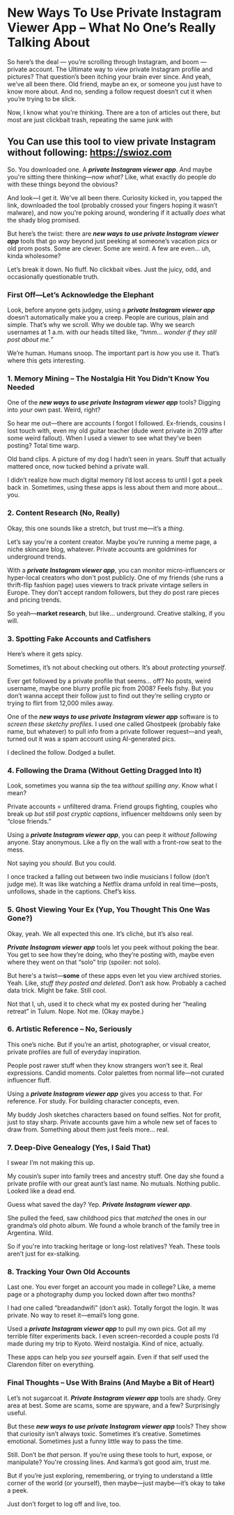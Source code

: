 # **New Ways To Use Private Instagram Viewer App – What No One’s Really Talking About**

So here’s the deal — you’re scrolling through Instagram, and boom — private account. The Ultimate way to view private Instagram profile and pictures? That question’s been itching your brain ever since. And yeah, we’ve all been there. Old friend, maybe an ex, or someone you just have to know more about. And no, sending a follow request doesn’t cut it when you’re trying to be slick.

Now, I know what you're thinking. There are a ton of articles out there, but most are just clickbait trash, repeating the same junk with

## You Can use this tool to view private Instagram without following: https://swioz.com

So. You downloaded one. A ***private Instagram viewer app***. And maybe you're sitting there thinking—*now what?* Like, what exactly do people *do* with these things beyond the obvious?

And look—I get it. We've all been there. Curiosity kicked in, you tapped the link, downloaded the tool (probably crossed your fingers hoping it wasn’t malware), and now you're poking around, wondering if it actually *does* what the shady blog promised.

But here’s the twist: there are ***new ways to use private Instagram viewer app*** tools that go *way* beyond just peeking at someone’s vacation pics or old prom posts. Some are clever. Some are weird. A few are even… uh, kinda wholesome?

Let’s break it down. No fluff. No clickbait vibes. Just the juicy, odd, and occasionally questionable truth.


### First Off—Let’s Acknowledge the Elephant

Look, before anyone gets judgey, using a ***private Instagram viewer app*** doesn’t automatically make you a creep. People are curious, plain and simple. That’s why we scroll. Why we double tap. Why we search usernames at 1 a.m. with our heads tilted like, *“hmm… wonder if they still post about me.”*

We’re human. Humans snoop. The important part is *how* you use it. That’s where this gets interesting.


### 1. Memory Mining – The Nostalgia Hit You Didn’t Know You Needed

One of the ***new ways to use private Instagram viewer app*** tools? Digging into *your* own past. Weird, right?

So hear me out—there are accounts I forgot I followed. Ex-friends, cousins I lost touch with, even my old guitar teacher (dude went private in 2019 after some weird fallout). When I used a viewer to see what they’ve been posting? Total time warp.

Old band clips. A picture of my dog I hadn’t seen in years. Stuff that actually mattered once, now tucked behind a private wall.

I didn’t realize how much digital memory I’d lost access to until I got a peek back in. Sometimes, using these apps is less about them and more about... you.


### 2. Content Research (No, Really)

Okay, this one sounds like a stretch, but trust me—it’s a *thing*.

Let’s say you're a content creator. Maybe you’re running a meme page, a niche skincare blog, whatever. Private accounts are goldmines for underground trends.

With a ***private Instagram viewer app***, you can monitor micro-influencers or hyper-local creators who don't post publicly. One of my friends (she runs a thrift-flip fashion page) uses viewers to track private vintage sellers in Europe. They don’t accept random followers, but they *do* post rare pieces and pricing trends.

So yeah—**market research**, but like... underground. Creative stalking, if you will.


### 3. Spotting Fake Accounts and Catfishers

Here’s where it gets spicy.

Sometimes, it’s not about checking out others. It’s about *protecting yourself*.

Ever get followed by a private profile that seems... off? No posts, weird username, maybe one blurry profile pic from 2008? Feels fishy. But you don’t wanna accept their follow just to find out they’re selling crypto or trying to flirt from 12,000 miles away.

One of the ***new ways to use private Instagram viewer app*** software is to *screen these sketchy profiles*. I used one called Ghostpeek (probably fake name, but whatever) to pull info from a private follower request—and yeah, turned out it was a spam account using AI-generated pics.

I declined the follow. Dodged a bullet.


### 4. Following the Drama (Without Getting Dragged Into It)

Look, sometimes you wanna sip the tea *without spilling any*. Know what I mean?

Private accounts = unfiltered drama. Friend groups fighting, couples who break up *but still post cryptic captions*, influencer meltdowns only seen by “close friends.”

Using a ***private Instagram viewer app***, you can peep it *without following* anyone. Stay anonymous. Like a fly on the wall with a front-row seat to the mess.

Not saying you *should*. But you could.

I once tracked a falling out between two indie musicians I follow (don’t judge me). It was like watching a Netflix drama unfold in real time—posts, unfollows, shade in the captions. Chef’s kiss.


### 5. Ghost Viewing Your Ex (Yup, You Thought This One Was Gone?)

Okay, yeah. We all expected this one. It’s cliché, but it’s also real.

***Private Instagram viewer app*** tools let you peek without poking the bear. You get to see how they’re doing, who they’re posting with, maybe even where they went on that “solo” trip (spoiler: not solo).

But here's a twist—**some** of these apps even let you view archived stories. Yeah. Like, *stuff they posted and deleted*. Don’t ask how. Probably a cached data trick. Might be fake. Still cool.

Not that I, uh, used it to check what my ex posted during her “healing retreat” in Tulum. Nope. Not me. (Okay maybe.)


### 6. Artistic Reference – No, Seriously

This one’s niche. But if you’re an artist, photographer, or visual creator, private profiles are full of everyday inspiration.

People post rawer stuff when they know strangers won’t see it. Real expressions. Candid moments. Color palettes from normal life—not curated influencer fluff.

Using a ***private Instagram viewer app*** gives you access to that. For reference. For study. For building character concepts, even.

My buddy Josh sketches characters based on found selfies. Not for profit, just to stay sharp. Private accounts gave him a whole new set of faces to draw from. Something about them just feels more... real.

### 7. Deep-Dive Genealogy (Yes, I Said That)

I swear I’m not making this up.

My cousin’s super into family trees and ancestry stuff. One day she found a private profile with our great aunt’s last name. No mutuals. Nothing public. Looked like a dead end.

Guess what saved the day? Yep. ***Private Instagram viewer app***.

She pulled the feed, saw childhood pics that *matched* the ones in our grandma’s old photo album. We found a whole branch of the family tree in Argentina. Wild.

So if you're into tracking heritage or long-lost relatives? Yeah. These tools aren’t just for ex-stalking.


### 8. Tracking Your Own Old Accounts

Last one. You ever forget an account you made in college? Like, a meme page or a photography dump you locked down after two months?

I had one called “breadandwifi” (don’t ask). Totally forgot the login. It was private. No way to reset it—email’s long gone.

Used a ***private Instagram viewer app*** to pull my own pics. Got all my terrible filter experiments back. I even screen-recorded a couple posts I’d made during my trip to Kyoto. Weird nostalgia. Kind of nice, actually.

These apps can help you *see* yourself again. Even if that self used the Clarendon filter on everything.

### Final Thoughts – Use With Brains (And Maybe a Bit of Heart)

Let’s not sugarcoat it. ***Private Instagram viewer app*** tools are shady. Grey area at best. Some are scams, some are spyware, and a few? Surprisingly useful.

But these ***new ways to use private Instagram viewer app*** tools? They show that curiosity isn’t always toxic. Sometimes it’s creative. Sometimes emotional. Sometimes just a funny little way to pass the time.

Still. Don’t be *that* person. If you’re using these tools to hurt, expose, or manipulate? You're crossing lines. And karma’s got good aim, trust me.

But if you’re just exploring, remembering, or trying to understand a little corner of the world (or yourself), then maybe—just maybe—it’s okay to take a peek.

Just don’t forget to log off and live, too.
